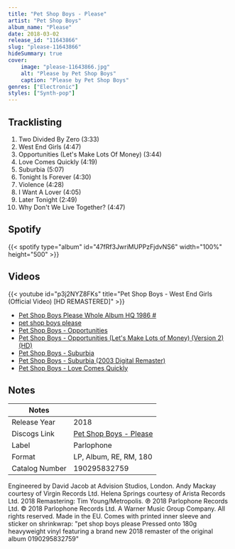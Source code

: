 ```yaml
---
title: "Pet Shop Boys - Please"
artist: "Pet Shop Boys"
album_name: "Please"
date: 2018-03-02
release_id: "11643866"
slug: "please-11643866"
hideSummary: true
cover:
    image: "please-11643866.jpg"
    alt: "Please by Pet Shop Boys"
    caption: "Please by Pet Shop Boys"
genres: ["Electronic"]
styles: ["Synth-pop"]
---
```

## Tracklisting
1. Two Divided By Zero (3:33)
2. West End Girls (4:47)
3. Opportunities (Let's Make Lots Of Money) (3:44)
4. Love Comes Quickly (4:19)
5. Suburbia (5:07)
6. Tonight Is Forever (4:30)
7. Violence (4:28)
8. I Want A Lover (4:05)
9. Later Tonight (2:49)
10. Why Don't We Live Together? (4:47)
## Spotify
{{< spotify type="album" id="47fRf3JwriMUPPzFjdvNS6" width="100%" height="500" >}}

## Videos
{{< youtube id="p3j2NYZ8FKs" title="Pet Shop Boys - West End Girls (Official Video) [HD REMASTERED]" >}}
- [Pet Shop Boys   Please Whole Album HQ 1986 #](https://www.youtube.com/watch?v=_KAGx_52PAg)
- [pet shop boys   please](https://www.youtube.com/watch?v=1fTMOEEViks)
- [Pet Shop Boys - Opportunities](https://www.youtube.com/watch?v=di60NYGu03Y)
- [Pet Shop Boys - Opportunities (Let's Make Lots of Money) (Version 2) (HD)](https://www.youtube.com/watch?v=PyeWRd7ZEBs)
- [Pet Shop Boys - Suburbia](https://www.youtube.com/watch?v=-VCqAjYO3NM)
- [Pet Shop Boys - Suburbia (2003 Digital Remaster)](https://www.youtube.com/watch?v=oY7XObvKFx8)
- [Pet Shop Boys - Love Comes Quickly](https://www.youtube.com/watch?v=QHaA1beOwrY)

## Notes
| Notes          |             |
| ---------------| ----------- |
| Release Year   | 2018 |
| Discogs Link   | [Pet Shop Boys - Please](https://www.discogs.com/release/11643866-Pet-Shop-Boys-Please) |
| Label          | Parlophone |
| Format         | LP, Album, RE, RM, 180 |
| Catalog Number | 190295832759 |

Engineered by David Jacob at Advision Studios, London. Andy Mackay courtesy of Virgin Records Ltd. Helena Springs courtesy of Arista Records Ltd. 2018 Remastering: Tim Young/Metropolis.  ℗ 2018 Parlophone Records Ltd. © 2018 Parlophone Records Ltd. A Warner Music Group Company. All rights reserved. Made in the EU.  Comes with printed inner sleeve and sticker on shrinkwrap: "pet shop boys please Pressed onto 180g heavyweight vinyl featuring a brand new 2018 remaster of the original album 0190295832759" 
